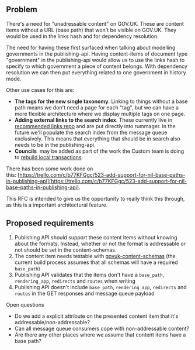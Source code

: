 ## Problem

There's a need for "unadressable content" on GOV.UK. These are content items without a URL (base path) that won't be visible on GOV.UK. They would be used in the links hash and for dependency resolution.

The need for having these first surfaced when talking about modelling governments in the publishing-api. Having content-items of document type "government" in the publishing-api would allow us to use the links hash to specify to which government a piece of content belongs. With dependency resolution we can then put everything related to one government in history mode.

Other use cases for this are:

- **The tags for the new single taxonomy**. Linking to things without a base path means we don't need a page for each "tag", but we can have a more flexible architecture where we display multiple tags on one page.
- **Adding external links to the search index**. These currently live in [recommended links repo](https://github.com/alphagov/recommended-links) and are put directly into rummager. In the future we'll populate the search index from the message queue exclusively. This means that everything that should be in search also needs to be in the publishing-api.
- **Councils** &nbsp;may be added as part of the work the Custom team is doing to [rebuild local transactions](https://gov-uk.atlassian.net/wiki/display/GOVUK/RFC+33+Local+transactions+migration+approach).

There has been some work done on this:&nbsp;[https://trello.com/c/b77KFGgc/523-add-support-for-nil-base-paths-in-publishing-api](https://trello.com/c/b77KFGgc/523-add-support-for-nil-base-paths-in-publishing-api).&nbsp;

This RFC is intended to give us the opportunity to really think this through, as this is a important architectural feature.

## Proposed requirements

1. Publishing API&nbsp;should support these content items without knowing about the formats. Instead, whether or not the format is addressable or not should be set in the content-schemas.
2. The content item needs testable with [govuk-content-schemas](https://github.com/alphagov/govuk-content-schemas) (the current build process assumes that all schemas will have a required `base_path`)
3. Publishing API validates that the items don't have a `base_path`, `rendering_app`, `redirects` and `routes` when writing
4. Publishing API&nbsp;doesn't include `base_path`, `rendering_app`, `redirects` and `routes` in the GET responses and message queue payload  
  

Open questions

- Do we add a explicit attribute on the presented content item that it's addressable/non-addressable?
- Can all message queue consumers cope with non-addressable content?
- Are there any other places where we assume that content items have a base path?

&nbsp;

&nbsp;

&nbsp;

